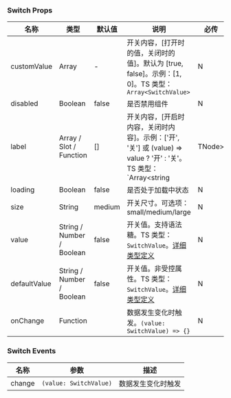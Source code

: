 
### Switch Props
名称 | 类型 | 默认值 | 说明 | 必传
-- | -- | -- | -- | --
customValue | Array | - | 开关内容，[打开时的值，关闭时的值]。默认为 [true, false]。示例：[1, 0]。TS 类型：`Array<SwitchValue>` | N
disabled | Boolean | false | 是否禁用组件 | N
label | Array / Slot / Function | [] | 开关内容，[开启时内容，关闭时内容]。示例：['开', '关'] 或 (value) => value ? '开' : '关'。TS 类型：`Array<string | TNode> | TNode<{ value: SwitchValue }>`。[通用类型定义](https://github.com/TDesignOteam/tdesign-vue/blob/develop/src/common.ts) | N
loading | Boolean | false | 是否处于加载中状态 | N
size | String | medium | 开关尺寸。可选项：small/medium/large | N
value | String / Number / Boolean | false | 开关值。支持语法糖。TS 类型：`SwitchValue`。[详细类型定义](https://github.com/TDesignOteam/tdesign-vue/tree/develop/src/switch/type.ts) | N
defaultValue | String / Number / Boolean | false | 开关值。非受控属性。TS 类型：`SwitchValue`。[详细类型定义](https://github.com/TDesignOteam/tdesign-vue/tree/develop/src/switch/type.ts) | N
onChange | Function |  | 数据发生变化时触发。`(value: SwitchValue) => {}` | N

### Switch Events
名称 | 参数 | 描述
-- | -- | --
change | `(value: SwitchValue)` | 数据发生变化时触发
